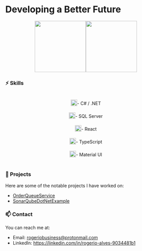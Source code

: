 # Developing a Better Future
<div style="display: flex; justify-content: center; align-items: center; width: 100%;">
   <img height="160em" src="https://github-readme-stats.vercel.app/api?username=rogerio-alvesf&show_icons=true&theme=monokai&count_private=true" />
   <img height="160em" src="https://github-readme-stats.vercel.app/api/top-langs/?username=rogerio-alvesf&layout=compact&langs_count=7&theme=monokai" />
</div>

### ⚡ Skills
<div style="text-align: center; padding: 10px;">
  <div style="padding: 10px; display: flex; align-items: flex-end; justify-content: center;">
    <img height="20" src="https://seeklogo.com/images/C/c-sharp-c-logo-02F17714BA-seeklogo.com.png" /> - C# / .NET
  </div>
  <div style="padding: 10px; display: flex; align-items: flex-end; justify-content: center;">
    <img height="20" src="https://img.icons8.com/color/512/microsoft-sql-server.png" /> - SQL Server
  </div>
  <div style="padding: 10px; display: flex; align-items: flex-end; justify-content: center;">
    <img height="20" src="https://upload.wikimedia.org/wikipedia/commons/thumb/a/a7/React-icon.svg/2300px-React-icon.svg.png" /> - React
  </div>
  <div style="padding: 10px; display: flex; align-items: flex-end; justify-content: center;">
    <img height="20" src="https://upload.wikimedia.org/wikipedia/commons/thumb/4/4c/Typescript_logo_2020.svg/1200px-Typescript_logo_2020.svg.png" /> - TypeScript
  </div>
  <div style="padding: 10px; display: flex; align-items: flex-end; justify-content: center;">
    <img height="20" src="https://mui.com/static/logo.png" /> - Material UI
  </div>
</div>

### 🌟 Projects
Here are some of the notable projects I have worked on:

- [OrderQueueService](https://github.com/rogerio-alvesf/OrderQueueService)
- [SonarQubeDotNetExample](https://github.com/rogerio-alvesf/SonarQubeDotNetExample)

### 📫 Contact
You can reach me at:

- Email: rogeriobusiness@protonmail.com
- LinkedIn: https://linkedin.com/in/rogerio-alves-9034481b1
